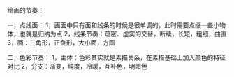 绘画的节奏：

一，点线面：
        1，画面中只有面和线条的时候是很单调的，此时需要点缀一些小物体，也就是归纳为点
        2，线条节奏：疏密、虚实的交替，断续，长短，粗细，曲直
        3，面：三角形，正负形，大小面，方圆
        
二，色彩节奏：
        1，主体：色彩其实就是素描关系，在素描基础上加入颜色的特征对比
        2，分支：渐变，纯度，冷暖，互补色，明暗色
